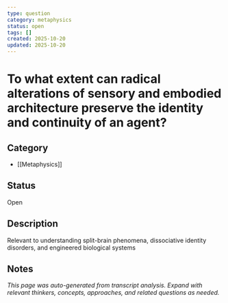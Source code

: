 ```yaml
---
type: question
category: metaphysics
status: open
tags: []
created: 2025-10-20
updated: 2025-10-20
---
```


# To what extent can radical alterations of sensory and embodied architecture preserve the identity and continuity of an agent?

## Category

- [[Metaphysics]]

## Status

Open

## Description

Relevant to understanding split-brain phenomena, dissociative identity disorders, and engineered biological systems

## Notes

*This page was auto-generated from transcript analysis. Expand with relevant thinkers, concepts, approaches, and related questions as needed.*
